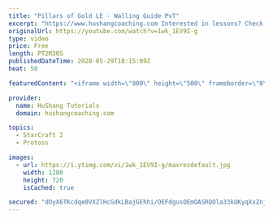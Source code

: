 ```yaml
---
title: "Pillars of Gold LE - Walling Guide PvT"
excerpt: "https://www.hushangcoaching.com Interested in lessons? Check out the website for more information ------------------------------------------------------------------------------------------------------- Want to support HuShang Tutorials directly? Patreon is a website where you can contribute a monthly"
originalUrl: https://youtube.com/watch?v=1wk_1EV9I-g
type: video
price: Free
length: PT2M30S
publishedDateTime: 2020-05-29T18:15:09Z
heat: 50

featuredContent: "<iframe width=\"800\" height=\"500\" frameborder=\"0\" src=\"https://www.youtube.com/embed/1wk_1EV9I-g\" allow=\"accelerometer; autoplay; encrypted-media; gyroscope; picture-in-picture\" allowfullscreen></iframe>"

provider:
  name: HuShang Tutorials
  domain: hushangcoaching.com

topics:
  - StarCraft 2
  - Protoss

images:
  - url: https://i.ytimg.com/vi/1wk_1EV9I-g/maxresdefault.jpg
    width: 1280
    height: 720
    isCached: true

secured: "dOyX6TKcdqe0VXZlHcGdkLBajGEhhi/OEFdgusOEmOASRQOla33kUKyqXxZnjQ8SBv9cZI8FMtrmA1syYrGaZaYkWg5zoldH2xWxHxYAP4+GaEGZgkqSyoWk+ZlkSvrIl0J/8W1rr2BDdZby/2M/gKeUMW6C3KdMIEfRBVdDYwoOivKIW2Sa9NWVHXXAAtSCchQ+GI1/k9WDsIRI5n0hIKV585vJp5/2EDdpm83qF3/b6jHUUMx/dkGcRmVAN7dfNBQH32hvY3EiLtdx8knGyDMlJoG0ccMDDkLTzzXYs5BQOBDI/YUY++k6yiNQv4yb5PZKizpR+9yKWNSJF2FDWAfM0DgbHfHnVDvcTZpulE5TxnFsnQC6wpLMVhQRqazb/OAvPjBy3divqCEnvEbtKp5+X1XTALMeSvcvbG2K9fs=;/ymyHS5iaaHjWeRiSZA59A=="
---
```


